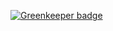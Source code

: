 [![Greenkeeper badge](https://badges.greenkeeper.io/YozhikM/draft-regex.svg)](https://greenkeeper.io/)
